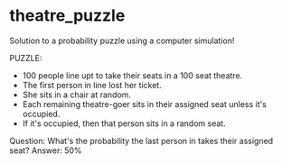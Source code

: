 # theatre_puzzle
Solution to a probability puzzle using a computer simulation!


PUZZLE:
- 100 people line upt to take their seats in a 100 seat theatre. 
- The first person in line lost her ticket. 
- She sits in a chair at random. 
- Each remaining theatre-goer sits in their assigned seat unless it's occupied. 
- If it's occupied, then that person sits in a random seat. 

Question: What's the probability the last person in takes their assigned seat?
Answer: 50%
